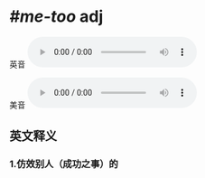 # ***\#me-too*** adj
英音
<audio src="./media/me-too1_AAC.aac" controls="controls"></audio>

美音
<audio src="./media/me-too2_AAC.aac" controls="controls"></audio>



  

英文释义
---
### 1.**仿效别人（成功之事）的**  



